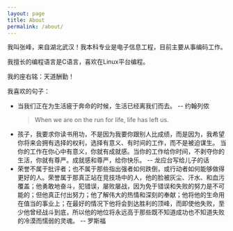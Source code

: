 ```yaml
---
layout: page
title: About
permalink: /about/
---
```


我叫张峰，来自湖北武汉！我本科专业是电子信息工程，目前主要从事编码工作。

我擅长的编程语言是C语言，喜欢在Linux平台编程。

我的座右铭：天道酬勤！

我喜欢的句子：
- 当我们正在为生活疲于奔命的时候，生活已经离我们而去。 -- 约翰列侬
    > When we are on the run for life, life has left us.
- 孩子，我要求你读书用功，不是因为我要你跟别人比成绩，而是因为，我希望你将来会拥有选择的权利，选择有意义、有时间的工作，而不是被迫谋生。
当你的工作在你心中有意义，你就有成就感。当你的工作给你时间，不剥夺你的生活，你就有尊严。成就感和尊严，给你快乐。  -- 龙应台写给儿子的话
- 荣誉不属于批评者；也不属于那些指出强者如何跌倒，或行动者如何能够做得更好的人。荣誉属于那真正站在竞技场中的人，他的脸被灰尘、汗水、和血污覆盖；他勇敢地奋斗，犯错误，屡败屡战，因为免于错误和失败的努力是不可能的；但他真正付出努力；他了解伟大的热情和深刻的奉献；他将他的生命用在值当的事业上；在最好的情况下他将会到达胜利的顶峰，而即使他失败，至少他曾经战斗到底，所以他的地位将永远高于那些既不知道成功也不知道失败的冷漠而懦弱的灵魂。  -- 罗斯福


